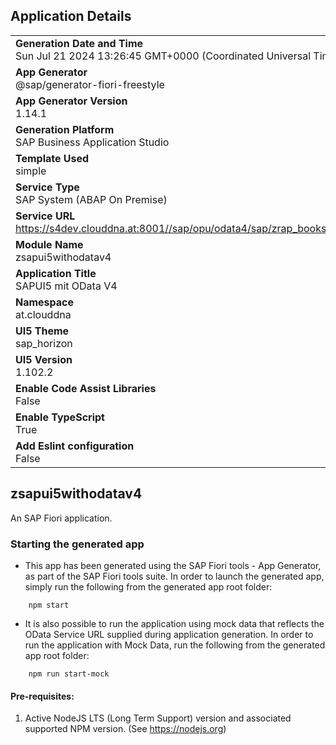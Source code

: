 ## Application Details
|               |
| ------------- |
|**Generation Date and Time**<br>Sun Jul 21 2024 13:26:45 GMT+0000 (Coordinated Universal Time)|
|**App Generator**<br>@sap/generator-fiori-freestyle|
|**App Generator Version**<br>1.14.1|
|**Generation Platform**<br>SAP Business Application Studio|
|**Template Used**<br>simple|
|**Service Type**<br>SAP System (ABAP On Premise)|
|**Service URL**<br>https://s4dev.clouddna.at:8001//sap/opu/odata4/sap/zrap_books_ui_v4/srvd/sap/zrap_books_ui/0001/
|**Module Name**<br>zsapui5withodatav4|
|**Application Title**<br>SAPUI5 mit OData V4|
|**Namespace**<br>at.clouddna|
|**UI5 Theme**<br>sap_horizon|
|**UI5 Version**<br>1.102.2|
|**Enable Code Assist Libraries**<br>False|
|**Enable TypeScript**<br>True|
|**Add Eslint configuration**<br>False|

## zsapui5withodatav4

An SAP Fiori application.

### Starting the generated app

-   This app has been generated using the SAP Fiori tools - App Generator, as part of the SAP Fiori tools suite.  In order to launch the generated app, simply run the following from the generated app root folder:

```
    npm start
```

- It is also possible to run the application using mock data that reflects the OData Service URL supplied during application generation.  In order to run the application with Mock Data, run the following from the generated app root folder:

```
    npm run start-mock
```

#### Pre-requisites:

1. Active NodeJS LTS (Long Term Support) version and associated supported NPM version.  (See https://nodejs.org)


